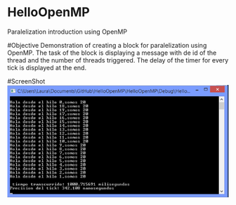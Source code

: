 # HelloOpenMP
Paralelization introduction using OpenMP

#Objective 
Demonstration of creating a block for paralelization using OpenMP. The task of the block is displaying a message with de id of the thread and the number of threads triggered.
The delay of the timer for every tick is displayed at the end.

#ScreenShot
![alt tag](https://raw.githubusercontent.com/LauraLaureus/HelloOpenMP/master/example.png)
